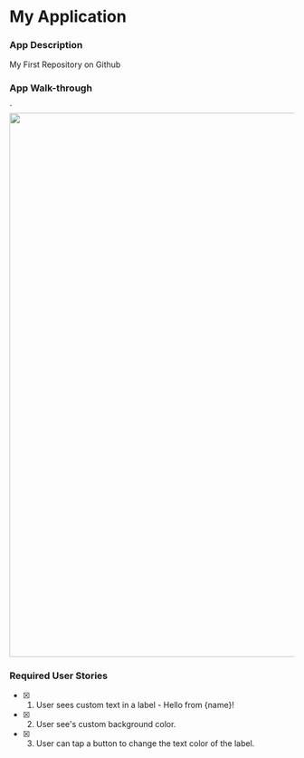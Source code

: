 # My Application

### App Description
My First Repository on Github

### App Walk-through
`
<img src="C:\Users\RF511\AppData\Roaming\Microsoft\Windows\Start Menu\Programs\LICEcap\Hello Gif.gif" width=960><br>

### Required User Stories
- [x] 1. User sees custom text in a label - Hello from {name}!
- [x] 2. User see's custom background color.
- [x] 3. User can tap a button to change the text color of the label.

